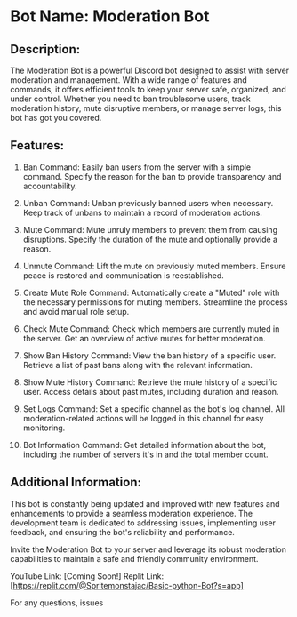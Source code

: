 Bot Name: Moderation Bot
=========================

Description:
-------------------------
The Moderation Bot is a powerful Discord bot designed to assist with server moderation and management. With a wide range of features and commands, it offers efficient tools to keep your server safe, organized, and under control. Whether you need to ban troublesome users, track moderation history, mute disruptive members, or manage server logs, this bot has got you covered.

Features:
-------------------------
1. Ban Command: Easily ban users from the server with a simple command. Specify the reason for the ban to provide transparency and accountability.

2. Unban Command: Unban previously banned users when necessary. Keep track of unbans to maintain a record of moderation actions.

3. Mute Command: Mute unruly members to prevent them from causing disruptions. Specify the duration of the mute and optionally provide a reason.

4. Unmute Command: Lift the mute on previously muted members. Ensure peace is restored and communication is reestablished.

5. Create Mute Role Command: Automatically create a "Muted" role with the necessary permissions for muting members. Streamline the process and avoid manual role setup.

6. Check Mute Command: Check which members are currently muted in the server. Get an overview of active mutes for better moderation.

7. Show Ban History Command: View the ban history of a specific user. Retrieve a list of past bans along with the relevant information.

8. Show Mute History Command: Retrieve the mute history of a specific user. Access details about past mutes, including duration and reason.

9. Set Logs Command: Set a specific channel as the bot's log channel. All moderation-related actions will be logged in this channel for easy monitoring.

10. Bot Information Command: Get detailed information about the bot, including the number of servers it's in and the total member count.

Additional Information:
-------------------------
This bot is constantly being updated and improved with new features and enhancements to provide a seamless moderation experience. The development team is dedicated to addressing issues, implementing user feedback, and ensuring the bot's reliability and performance.

Invite the Moderation Bot to your server and leverage its robust moderation capabilities to maintain a safe and friendly community environment.

YouTube Link: [Coming Soon!]
Replit Link: [https://replit.com/@Spritemonstajac/Basic-python-Bot?s=app]

For any questions, issues
